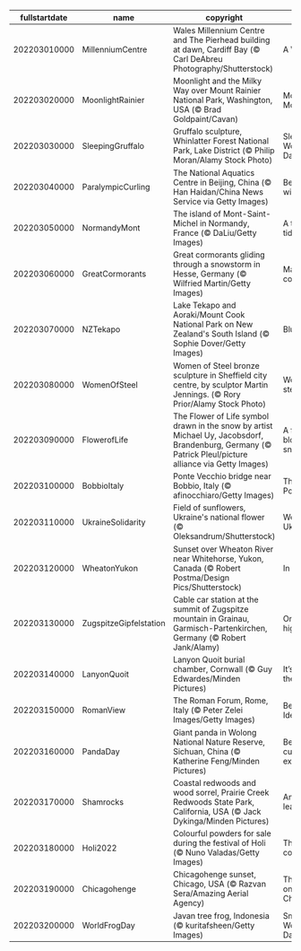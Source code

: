 |fullstartdate|name|copyright|title|image|
|--|--|--|--|--|
202203010000|MillenniumCentre|Wales Millennium Centre and The Pierhead building at dawn, Cardiff Bay (© Carl DeAbreu Photography/Shutterstock)|A Welsh icon|![](/en-GB/2022/03/202203010000MillenniumCentre.jpg)|
202203020000|MoonlightRainier|Moonlight and the Milky Way over Mount Rainier National Park, Washington, USA (© Brad Goldpaint/Cavan)|Moonlight on Mount Rainier|![](/en-GB/2022/03/202203020000MoonlightRainier.jpg)|
202203030000|SleepingGruffalo|Gruffalo sculpture, Whinlatter Forest National Park, Lake District (© Philip Moran/Alamy Stock Photo)|Sleeping away World Book Day|![](/en-GB/2022/03/202203030000SleepingGruffalo.jpg)|
202203040000|ParalympicCurling|The National Aquatics Centre in Beijing, China (© Han Haidan/China News Service via Getty Images)|Beijing’s winter bubble|![](/en-GB/2022/03/202203040000ParalympicCurling.jpg)|
202203050000|NormandyMont|The island of Mont-Saint-Michel in Normandy, France (© DaLiu/Getty Images)|A towering tidal island|![](/en-GB/2022/03/202203050000NormandyMont.jpg)|
202203060000|GreatCormorants|Great cormorants gliding through a snowstorm in Hesse, Germany (© Wilfried Martin/Getty Images)|March of the cormorants|![](/en-GB/2022/03/202203060000GreatCormorants.jpg)|
202203070000|NZTekapo|Lake Tekapo and Aoraki/Mount Cook National Park on New Zealand's South Island (© Sophie Dover/Getty Images)|Blue Zealand|![](/en-GB/2022/03/202203070000NZTekapo.jpg)|
202203080000|WomenOfSteel|Women of Steel bronze sculpture in Sheffield city centre, by sculptor Martin Jennings. (© Rory Prior/Alamy Stock Photo)|Women of steel|![](/en-GB/2022/03/202203080000WomenOfSteel.jpg)|
202203090000|FlowerofLife|The Flower of Life symbol drawn in the snow by artist Michael Uy, Jacobsdorf, Brandenburg, Germany (© Patrick Pleul/picture alliance via Getty Images)|A flower blooms in the snow|![](/en-GB/2022/03/202203090000FlowerofLife.jpg)|
202203100000|BobbioItaly|Ponte Vecchio bridge near Bobbio, Italy (© afinocchiaro/Getty Images)|The other Ponte Vecchio|![](/en-GB/2022/03/202203100000BobbioItaly.jpg)|
202203110000|UkraineSolidarity|Field of sunflowers, Ukraine's national flower (© Oleksandrum/Shutterstock)|We stand with Ukraine|![](/en-GB/2022/03/202203110000UkraineSolidarity.jpg)|
202203120000|WheatonYukon|Sunset over Wheaton River near Whitehorse, Yukon, Canada (© Robert Postma/Design Pics/Shutterstock)|In icy isolation|![](/en-GB/2022/03/202203120000WheatonYukon.jpg)|
202203130000|ZugspitzeGipfelstation|Cable car station at the summit of Zugspitze mountain in Grainau, Garmisch-Partenkirchen, Germany (© Robert Jank/Alamy)|On Germany’s highest peak|![](/en-GB/2022/03/202203130000ZugspitzeGipfelstation.jpg)|
202203140000|LanyonQuoit|Lanyon Quoit burial chamber, Cornwall (© Guy Edwardes/Minden Pictures)|It’s just pi in the sky...|![](/en-GB/2022/03/202203140000LanyonQuoit.jpg)|
202203150000|RomanView|The Roman Forum, Rome, Italy (© Peter Zelei Images/Getty Images)|Beware the Ides of March|![](/en-GB/2022/03/202203150000RomanView.jpg)|
202203160000|PandaDay|Giant panda in Wolong National Nature Reserve, Sichuan, China (© Katherine Feng/Minden Pictures)|Beneath that cuddly exterior...|![](/en-GB/2022/03/202203160000PandaDay.jpg)|
202203170000|Shamrocks|Coastal redwoods and wood sorrel, Prairie Creek Redwoods State Park, California, USA (© Jack Dykinga/Minden Pictures)|Any with four leaves?|![](/en-GB/2022/03/202203170000Shamrocks.jpg)|
202203180000|Holi2022|Colourful powders for sale during the festival of Holi (© Nuno Valadas/Getty Images)|The flying colours of Holi|![](/en-GB/2022/03/202203180000Holi2022.jpg)|
202203190000|Chicagohenge|Chicagohenge sunset, Chicago, USA (© Razvan Sera/Amazing Aerial Agency)|The sun sets on Chicagohenge|![](/en-GB/2022/03/202203190000Chicagohenge.jpg)|
202203200000|WorldFrogDay|Javan tree frog, Indonesia (© kuritafsheen/Getty Images)|Smile! It's World Frog Day|![](/en-GB/2022/03/202203200000WorldFrogDay.jpg)|
